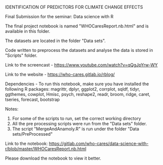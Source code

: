 IDENTIFICATION OF PREDICTORS FOR CLIMATE CHANGE EFFECTS

Final Submission for the seminar: Data science with R

The final project notebook is named "WHOCaresReport.nb.html" and is available in this folder.

The datasets are located in the folder "Data sets".

Code written to preprocess the datasets and analyse the data is stored in "Scripts" folder.


Link to the screencast - https://www.youtube.com/watch?v=qQgJpYrw-WY

Link to the website - https://who-cares.gitlab.io/rblog/


Dependencies - To run this notebook, make sure you have installed the following R packages: 
magrittr, dplyr, ggplot2, corrplot, sqldf, tidyr, ggthemes, cowplot,
Hmisc, psych, reshape2, readr, broom, ridge, caret, tseries, forecast, bootstrap


Notes:
1. For some of the scripts to run, set the correct working directory
2. All the pre processing scripts were run from the "Data sets" folder.
3. The script "MergeAndAnamoly.R" is run under the folder "Data sets/PreProcessed"

Link to the notebook: https://gitlab.com/who-cares/data-science-with-r/blob/master/WHOCaresReport.nb.html 

Please download the notebook to view it better.


